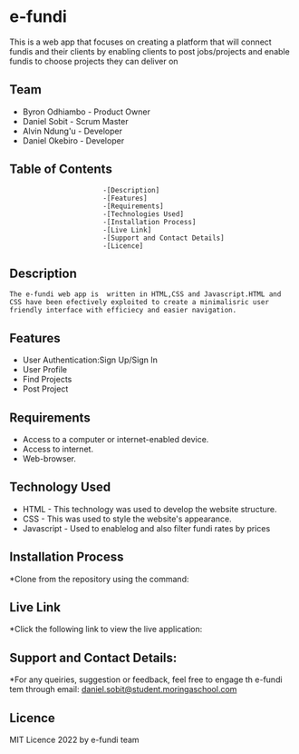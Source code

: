 # e-fundi
This is a web app that focuses on creating a platform that will connect fundis and their clients by enabling clients to post jobs/projects and enable fundis to choose projects they can deliver on

## Team
* Byron Odhiambo - Product Owner
* Daniel Sobit - Scrum Master
* Alvin Ndung'u - Developer
* Daniel Okebiro - Developer

##                      Table of Contents
                           -[Description]
                           -[Features]
                           -[Requirements]
                           -[Technologies Used]
                           -[Installation Process]
                           -[Live Link]
                           -[Support and Contact Details]
                           -[Licence]
##  Description
    The e-fundi web app is  written in HTML,CSS and Javascript.HTML and CSS have been efectively exploited to create a minimalisric user friendly interface with efficiecy and easier navigation.


## Features

* User Authentication:Sign Up/Sign In
* User Profile
* Find Projects
* Post Project

## Requirements
* Access to a computer or internet-enabled device.
* Access to internet.
* Web-browser.

## Technology Used
* HTML - This technology was used to develop the website structure.
* CSS  - This was used to style the website's appearance.
* Javascript - Used to enablelog  and also filter fundi rates by prices


## Installation Process
*Clone from the repository using the command: 

##  Live Link
*Click the following link to view the live application: 


## Support and Contact Details:
*For any queiries, suggestion or feedback, feel free to engage th e-fundi tem through email: daniel.sobit@student.moringaschool.com

## Licence 
MIT Licence 2022 by e-fundi team


